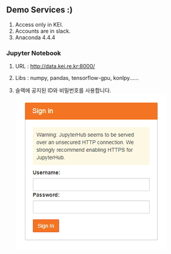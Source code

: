 ## Demo Services :)
1) Access only in KEI.
2) Accounts are in slack.
3) Anaconda 4.4.4

### Jupyter Notebook
1) URL : http://data.kei.re.kr:8000/
2) Libs : numpy, pandas, tensorflow-gpu, konlpy......

3) 슬랙에 공지된 ID와 비밀번호를 사용합니다.
![로그인](01_jupyter_login.jpg)
